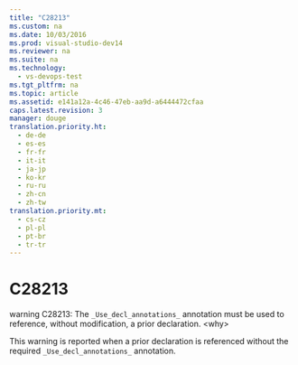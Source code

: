 ```yaml
---
title: "C28213"
ms.custom: na
ms.date: 10/03/2016
ms.prod: visual-studio-dev14
ms.reviewer: na
ms.suite: na
ms.technology: 
  - vs-devops-test
ms.tgt_pltfrm: na
ms.topic: article
ms.assetid: e141a12a-4c46-47eb-aa9d-a6444472cfaa
caps.latest.revision: 3
manager: douge
translation.priority.ht: 
  - de-de
  - es-es
  - fr-fr
  - it-it
  - ja-jp
  - ko-kr
  - ru-ru
  - zh-cn
  - zh-tw
translation.priority.mt: 
  - cs-cz
  - pl-pl
  - pt-br
  - tr-tr
---
```

# C28213
warning C28213: The `_Use_decl_annotations_` annotation must be used to reference, without modification, a prior declaration. <why\>  
  
 This warning is reported when a prior declaration is referenced without the required `_Use_decl_annotations_` annotation.